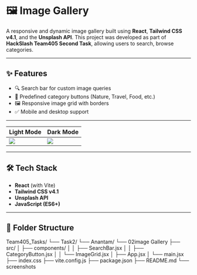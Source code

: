 

# 🖼️ Image Gallery

A responsive and dynamic image gallery built using **React**, **Tailwind CSS v4.1**, and the **Unsplash API**. This project was developed as part of **HackSlash Team405 Second Task**, allowing users to search, browse categories.

---

## ✨ Features

- 🔍 Search bar for custom image queries
- 📁 Predefined category buttons (Nature, Travel, Food, etc.)
- 🖼️ Responsive image grid with borders
- ✅ Mobile and desktop support

---


| Light Mode                         | Dark Mode                          |
|------------------------------------|------------------------------------|
| ![](./screenshots/light.png)       | ![](./screenshots/dark.png)        |

---

## 🛠️ Tech Stack

- **React** (with Vite)
- **Tailwind CSS v4.1**
- **Unsplash API**
- **JavaScript (ES6+)**

---

## 📁 Folder Structure
Team405_Tasks/
└── Task2/
└── Anantam/
└── 02image Gallery
├── src/
│ ├── components/
│ │ ├── SearchBar.jsx
│ │ ├── CategoryButton.jsx
│ │ └── ImageGrid.jsx
│ ├── App.jsx
│ └── main.jsx
├── index.css
├── vite.config.js
├── package.json
├── README.md
└── screenshots
